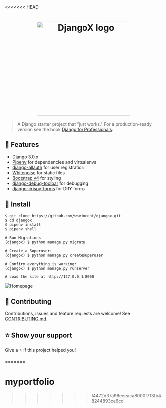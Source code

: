 <<<<<<< HEAD
<h1 align="center"><img align="center" width="300" src="logo.png" alt="DjangoX logo"></h1>

> A Django starter project that "just works." For a production-ready version see the book [Django for Professionals](https://djangoforprofessionals.com).

## 🚀 Features

- Django 3.0.x
- [Pipenv](https://pipenv.pypa.io/en/latest/) for dependencies and virtualenvs
- [django-allauth](https://github.com/pennersr/django-allauth) for user registration
- [Whitenoise](http://whitenoise.evans.io/en/stable/index.html) for static files
- [Bootstrap v4](https://github.com/twbs/bootstrap) for styling
- [django-debug-toolbar](https://github.com/jazzband/django-debug-toolbar) for debugging
- [django-crispy-forms](https://github.com/django-crispy-forms/django-crispy-forms) for DRY forms

## 📖 Install

```
$ git clone https://github.com/wsvincent/djangox.git
$ cd djangox
$ pipenv install
$ pipenv shell

# Run Migrations
(djangox) $ python manage.py migrate

# Create a Superuser:
(djangox) $ python manage.py createsuperuser

# Confirm everything is working:
(djangox) $ python manage.py runserver

# Load the site at http://127.0.0.1:8000
```

![Homepage](homepage.png)

## 🤝 Contributing

Contributions, issues and feature requests are welcome! See [CONTRIBUTING.md](https://github.com/wsvincent/djangox/blob/master/CONTRIBUTING.md).

## ⭐️ Show your support

Give a ⭐️ if this project helped you!

<!-- ## Docker Usage
```
# Build the Docker Image
$ docker-compose build

# Run Migrations
$ docker-compose run --rm web python manage.py migrate

# Create a Superuser
$ docker-compose run --rm web python manage.py createsuperuser

# Run Django on http://localhost:8000/
$ docker-compose up

# Run Django in background mode
$ docker-compose up -d

# Stop all running containers
$ docker-compose down

# Run Tests
$ docker-compose run --rm web pytest

# Re-build PIP requirements
$ docker-compose run --rm web pip-compile requirements/requirements.in
```-->

<!-- ## Next Steps

- Use [PostgreSQL locally via Docker](https://wsvincent.com/django-docker-postgresql/)
- Use [django-environ](https://github.com/joke2k/django-environ) for environment variables
- Update [EMAIL_BACKEND](https://docs.djangoproject.com/en/3.0/topics/email/#module-django.core.mail) to configure an SMTP backend
- Make the [admin more secure](https://opensource.com/article/18/1/10-tips-making-django-admin-more-secure)

## Adding Social Authentication

- [Configuring Google](https://wsvincent.com/django-allauth-tutorial-custom-user-model/#google-credentials)
- [Configuring Facebook](http://www.sarahhagstrom.com/2013/09/the-missing-django-allauth-tutorial/#Create_and_configure_a_Facebook_app)
- [Configuring Github](https://wsvincent.com/django-allauth-tutorial/)
- `django-allauth` supports [many, many other providers in the official docs](https://django-allauth.readthedocs.io/en/latest/providers.html) -->
=======
# myportfolio
>>>>>>> f4472d37a96eeeaca8000f713fb48244893ce6cd

